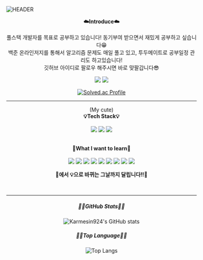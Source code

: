 ![HEADER](https://capsule-render.vercel.app/api?type=waving&color=0:EEFF00,100:a82da8&fontColor=FAFAB4&text=Welcome!&height=300&fontSize=60&desc=Karmein924's%20GitHub%20&descAlignY=62&descAlign=55)

<p align="center">
    <Strong>☁️Introduce☁️</Strong><br><br>
    풀스택 개발자를 목표로 공부하고 있습니다! 동기부여 받으면서 재밌게 공부하고 싶습니다😁 <br>
    백준 온라인저지를 통해서 알고리즘 문제도 매일 풀고 있고, 투두메이트로 공부일정 관리도 하고있습니다! <br>
    깃허브 아이디로 팔로우 해주시면 바로 맞팔갑니다😎
</p>
<p align="center" display="inline-block">
  <a href="https://karmesin924.tistory.com/" target="_blank"><img src="https://img.shields.io/badge/Tistory-000000?style=flat&logo=tistory&logoColor=white"/></a>
  <a href="https://www.instagram.com/jj_hong_22/" target="_blank"><img src="https://img.shields.io/badge/instagram-E4405F?style=flat&logo=instagram&logoColor=white"/></a>
</p>
<div align="center">
    
[![Solved.ac Profile](http://mazassumnida.wtf/api/v2/generate_badge?boj=karmesin924)](https://solved.ac/karmesin924/)
</div>
<hr>
<p align="center">
    (My cute)<br><Strong>💡Tech Stack💡</Strong><br><br>
    <img src="https://img.shields.io/badge/cplusplus-00599C?style=flat&logo=cplusplus&logoColor=white"/>
    <img src="https://img.shields.io/badge/javascript-F7DF1E?style=flat&logo=javascript&logoColor=white"/>
    <img src="https://img.shields.io/badge/react-61DAFB?style=flat&logo=react&logoColor=white"/>
    <br><br>
</p>

<p align="center">
    <Strong>🚩What I want to learn🚩</Strong><br><br>
    <img src="https://img.shields.io/badge/typescript-3178C6?style=flat&logo=typescript&logoColor=white"/>
    <img src="https://img.shields.io/badge/mysql-4479A1?style=flat&logo=mysql&logoColor=white"/>
    <img src="https://img.shields.io/badge/mongodb-47A248?style=flat&logo=mongodb&logoColor=white"/>
    <img src="https://img.shields.io/badge/spring-6DB33F?style=flat&logo=spring&logoColor=white"/>
    <img src="https://img.shields.io/badge/springboot-6DB33F?style=flat&logo=springboot&logoColor=white"/>
    <img src="https://img.shields.io/badge/amazonaws-232F3E?style=flat&logo=amazonaws&logoColor=white"/>
    <img src="https://img.shields.io/badge/docker-2496ED?style=flat&logo=docker&logoColor=white"/>
    <img src="https://img.shields.io/badge/linux-FCC624?style=flat&logo=linux&logoColor=white"/>
    <img src="https://img.shields.io/badge/unity-FFFFFF?style=flat&logo=unity&logoColor=black"/>
</p>

<p align="center">
    <Strong>🚩에서 💡으로 바뀌는 그날까지 달립니다!!🏃</Strong>
</p>
<br>
<hr>
<div align="center">
<h5>🏳️‍🌈GitHub Stats🏳️‍🌈</h5>
    
![Karmesin924's GitHub stats](https://github-readme-stats.vercel.app/api?username=Karmesin924&hide=issues&show_icons=true&theme=gruvbox)
</div>

<div align="center">
<h5>🏳️‍🌈Top Language🏳️‍🌈</h5>
    
![Top Langs](https://github-readme-stats.vercel.app/api/top-langs/?username=karmesin924&layout=compact&theme=gruvbox)
</div>
